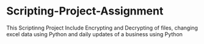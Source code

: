 # Scripting-Project-Assignment
This Scriptinng Project Include Encrypting and Decrypting of files, changing excel data using Python and daily updates of a business using Python
